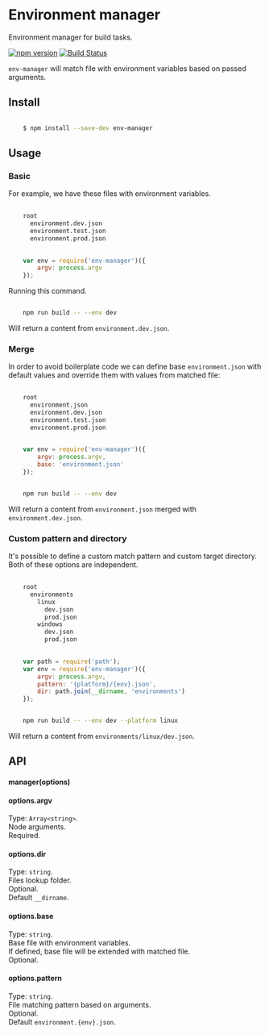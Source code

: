# Environment manager

Environment manager for build tasks. 

[![npm version](https://badge.fury.io/js/env-manager.svg)](https://www.npmjs.com/package/env-manager)
[![Build Status](https://secure.travis-ci.org/ziflex/env-manager.svg?branch=master)](http://travis-ci.org/ziflex/env-manager)  

```env-manager``` will match file with environment variables based on passed arguments.


## Install

```sh

    $ npm install --save-dev env-manager

```

## Usage

### Basic

For example, we have these files with environment variables.

```sh
    
    root
      environment.dev.json  
      environment.test.json  
      environment.prod.json  

```

```javascript
    
    var env = require('env-manager')({
        argv: process.argv
    });

```
Running this command.

```sh

    npm run build -- --env dev

```

Will return a content from ```environment.dev.json```.

### Merge

In order to avoid boilerplate code we can define base `environment.json` with default values
and override them with values from matched file:

```sh
    
    root
      environment.json
      environment.dev.json  
      environment.test.json  
      environment.prod.json  

```

```javascript
    
    var env = require('env-manager')({
        argv: process.argv,
        base: 'environment.json'
    });

```

```sh

    npm run build -- --env dev

```

Will return a content from ```environment.json``` merged with ```environment.dev.json```.

### Custom pattern and directory

It's possible to define a custom match pattern and custom target directory.
Both of these options are independent.

```sh
    
    root
      environments
        linux
          dev.json
          prod.json
        windows
          dev.json
          prod.json

```

```javascript
    
    var path = require('path');
    var env = require('env-manager')({
        argv: process.argv,
        pattern: '{platform}/{env}.json',
        dir: path.join(__dirname, 'environments')
    });

```

```sh

    npm run build -- --env dev --platform linux

```

Will return a content from ```environments/linux/dev.json```.

## API

#### manager(options)   

#### options.argv
Type: `Array<string>`.  
Node arguments.  
Required.  

#### options.dir
Type: `string`.  
Files lookup folder.    
Optional.  
Default ```__dirname```. 


#### options.base
Type: `string`.  
Base file with environment variables.  
If defined, base file will be extended with matched file.  
Optional.  

#### options.pattern
Type: `string`.  
File matching pattern based on arguments.  
Optional.  
Default ```environment.{env}.json```.    
